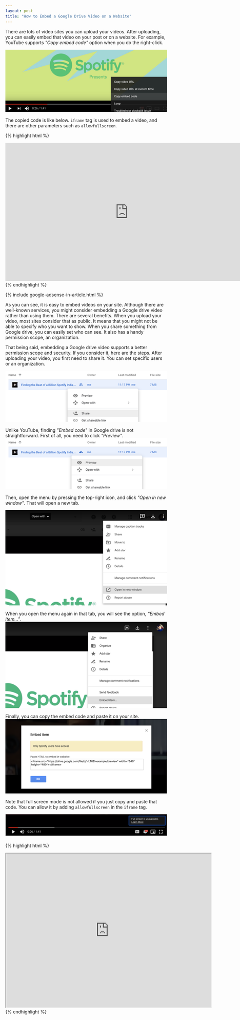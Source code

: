 ```yaml
---
layout: post
title: "How to Embed a Google Drive Video on a Website"
---
```


There are lots of video sites you can upload your videos. After uploading, you can easily embed that video on your post or on a website. For example, YouTube supports _"Copy embed code"_ option when you do the right-click.

![YouTube embed code](/images/2019/07-27/youtube-embed-code.png)

The copied code is like below. `iframe` tag is used to embed a video, and there are other parameters such as `allowfullscreen`.

{% highlight html %}
<iframe width="766" height="431" src="https://www.youtube.com/embed/hVGVcmW0crs"
frameborder="0" allow="accelerometer; autoplay; encrypted-media; gyroscope;
picture-in-picture" allowfullscreen></iframe>
{% endhighlight %}

{% include google-adsense-in-article.html %}

As you can see, it is easy to embed videos on your site. Although there are well-known services, you might consider embedding a Google drive video rather than using them. There are several benefits. When you upload your video, most sites consider that as public. It means that you might not be able to specify who you want to show. When you share something from Google drive, you can easily set who can see. It also has a handy permission scope, an organization.

That being said, embedding a Google drive video supports a better permission scope and security. If you consider it, here are the steps. After uploading your video, you first need to share it. You can set specific users or an organization.

![Google drive share](/images/2019/07-27/gdrive-share.png)

Unlike YouTube, finding _"Embed code"_ in Google drive is not straightforward. First of all, you need to click _"Preview"_.
![Google drive preview](/images/2019/07-27/gdrive-preview.png)

Then, open the menu by pressing the top-right icon, and click _"Open in new window"_. That will open a new tab.

![Google drive preview](/images/2019/07-27/gdrive-open-in-new-window.png)

When you open the menu again in that tab, you will see the option, _"Embed item..."_.
![Google drive embed item](/images/2019/07-27/gdrive-embed-item.png)

Finally, you can copy the embed code and paste it on your site.
![Google drive embed item code](/images/2019/07-27/gdrive-embed-item-code.png)

Note that full screen mode is not allowed if you just copy and paste that code. You can allow it by adding `allowfullscreen` in the `iframe` tag.

![Google drive full screen](/images/2019/07-27/gdrive-full-screen.png)

{% highlight html %}
<iframe src="https://drive.google.com/file/d/1rLT6EI-example/preview"
width="640" height="480" allowfullscreen></iframe>
{% endhighlight %}
